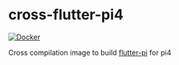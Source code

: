 # cross-flutter-pi4

[![Docker](https://github.com/DoumanAsh/cross-flutter-pi4/actions/workflows/docker-image.yml/badge.svg?branch=master)](https://github.com/DoumanAsh/cross-flutter-pi4/actions/workflows/docker-image.yml)

Cross compilation image to build [flutter-pi](https://github.com/ardera/flutter-pi) for pi4
